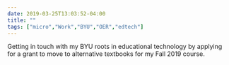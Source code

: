 ```yaml
---
date: 2019-03-25T13:03:52-04:00
title: ""
tags: ["micro","Work","BYU","OER","edtech"]
---
```

Getting in touch with my BYU roots in educational technology by applying for a grant to move to alternative textbooks for my Fall 2019 course.
